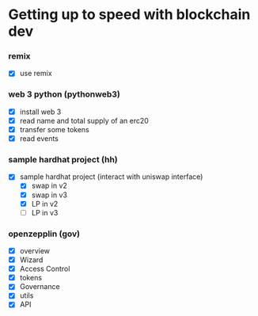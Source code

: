 # Getting up to speed with blockchain dev

### remix

- [x] use remix

### web 3 python (pythonweb3)

- [x] install web 3
- [x] read name and total supply of an erc20
- [x] transfer some tokens
- [x] read events

### sample hardhat project (hh)

- [x] sample hardhat project (interact with uniswap interface)
  - [x] swap in v2
  - [x] swap in v3
  - [x] LP in v2
  - [ ] LP in v3

### openzepplin (gov)

- [x] overview
- [x] Wizard
- [x] Access Control
- [x] tokens
- [x] Governance
- [x] utils
- [x] API
